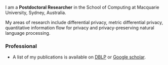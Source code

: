 
I am a **Postdoctoral Researcher** in the School of Computing at Macquarie University, Sydney, Australia.

My areas of research include differential privacy, metric differential privacy, quantitative information flow for privacy and privacy-preserving natural language processing.

### Professional

- A list of my publications is available on [DBLP](https://dblp.org/pid/220/4193.html) or [Google scholar](https://scholar.google.com/citations?user=9fvUO9QAAAAJ&hl=en).

